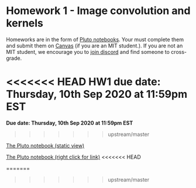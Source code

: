 # Homework 1 - Image convolution and kernels

Homeworks are in the form of [Pluto notebooks](https://github.com/fonsp/Pluto.jl). Your must complete them and submit them on [Canvas](https://canvas.mit.edu/courses/5637) (if you are an MIT student.). If you are not an MIT student, we encourage you to [join discord](https://discord.gg/Z5qnVf8) and find someone to cross-grade.

<<<<<<< HEAD
**HW1 due date: Thursday, 10th Sep 2020 at 11:59pm EST**
=======
**Due date: Thursday, 10th Sep 2020 at 11:59pm EST**
>>>>>>> upstream/master

[The Pluto notebook (static view)](https://htmlpreview.github.io/?https://github.com/mitmath/18S191/blob/master/homework/homework1/hw1.html)

[The Pluto notebook (right click for link)](https://raw.githubusercontent.com/mitmath/18S191/master/homework/homework1/hw1.jl)
<<<<<<< HEAD

=======
>>>>>>> upstream/master
